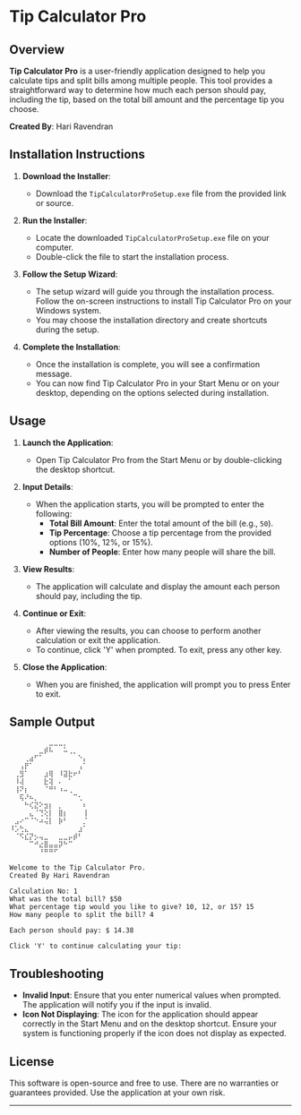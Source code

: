 # Tip Calculator Pro

## Overview

**Tip Calculator Pro** is a user-friendly application designed to help you calculate tips and split bills among multiple people. This tool provides a straightforward way to determine how much each person should pay, including the tip, based on the total bill amount and the percentage tip you choose.

**Created By**: Hari Ravendran

## Installation Instructions

1. **Download the Installer**:
   - Download the `TipCalculatorProSetup.exe` file from the provided link or source.

2. **Run the Installer**:
   - Locate the downloaded `TipCalculatorProSetup.exe` file on your computer.
   - Double-click the file to start the installation process.

3. **Follow the Setup Wizard**:
   - The setup wizard will guide you through the installation process. Follow the on-screen instructions to install Tip Calculator Pro on your Windows system.
   - You may choose the installation directory and create shortcuts during the setup.

4. **Complete the Installation**:
   - Once the installation is complete, you will see a confirmation message.
   - You can now find Tip Calculator Pro in your Start Menu or on your desktop, depending on the options selected during installation.

## Usage

1. **Launch the Application**:
   - Open Tip Calculator Pro from the Start Menu or by double-clicking the desktop shortcut.

2. **Input Details**:
   - When the application starts, you will be prompted to enter the following:
     - **Total Bill Amount**: Enter the total amount of the bill (e.g., `50`).
     - **Tip Percentage**: Choose a tip percentage from the provided options (10%, 12%, or 15%).
     - **Number of People**: Enter how many people will share the bill.

3. **View Results**:
   - The application will calculate and display the amount each person should pay, including the tip.

4. **Continue or Exit**:
   - After viewing the results, you can choose to perform another calculation or exit the application.
   - To continue, click 'Y' when prompted. To exit, press any other key.

5. **Close the Application**:
   - When you are finished, the application will prompt you to press Enter to exit.

## Sample Output

```
⠀⠀⠀⠀⠀⠀⠀⠀⣀⣀⣀⡀⠀⠀⠀⠀
⠀⠀⠀⠀⠀⠀⣀⡾⠧⠀⠀⠥⢀⡀⠀⠀
⠀⠀⠀⢀⣴⠋⠁⠀⠀⠀⠀⠀⠀⠀⠑⡄
⠀⠀⢠⡟⠁⠀⠀⠀⠀⠀⠀⠀⠀⠀⢠⠁
⠀⢀⣻⠁⠀⠀⠀⣰⢿⠀⠸⣽⣗⠖⠃⠀
⠀⠸⢼⠀⠀⠀⠀⣗⢽⠀⠄⠀⠁⠀⠀⠀
⠀⢸⠝⡆⠀⠀⠀⠈⠛⠃⠰⠤⢀⠀⠀⠀
⠀⠀⢯⠜⠦⡀⠀⠀⠀⠀⠀⠀⠀⠉⢂⠀
⠀⠀⠀⠓⢎⣝⠕⣲⡆⠀⡀⠀⠀⠀⠀⠆
⠀⠀⠀⠀⣄⠈⢙⢕⡇⠀⣿⡆⠀⠀⠀⢸
⠀⣠⠔⠉⠈⠑⠴⢬⡇⠀⡷⠃⠀⠀⠀⡈
⠸⡡⢓⣄⠀⠀⠀⠀⠀⠀⠀⠀⠀⠀⣰⠁
⠀⠈⠫⣎⡝⡢⢤⣀⠀⠀⣀⣀⡤⡾⠃⠀
⠀⠀⠀⠀⠉⠚⣔⣿⣤⣤⡽⠓⠉⠀⠀⠀
⠀⠀⠀⠀⠀⠀⠘⠛⠛⠋⠀⠀⠀⠀⠀⠀

Welcome to the Tip Calculator Pro.
Created By Hari Ravendran

Calculation No: 1
What was the total bill? $50
What percentage tip would you like to give? 10, 12, or 15? 15
How many people to split the bill? 4

Each person should pay: $ 14.38

Click 'Y' to continue calculating your tip:
```

## Troubleshooting

- **Invalid Input**: Ensure that you enter numerical values when prompted. The application will notify you if the input is invalid.
- **Icon Not Displaying**: The icon for the application should appear correctly in the Start Menu and on the desktop shortcut. Ensure your system is functioning properly if the icon does not display as expected.

## License

This software is open-source and free to use. There are no warranties or guarantees provided. Use the application at your own risk.

--------
